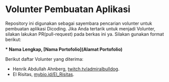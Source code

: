 # Volunter Pembuatan Aplikasi

Repository ini digunakan sebagai sayembara pencarian volunter untuk pembuatan aplikasi Dicoding. Jika Anda tertarik untuk menjadi Volunter, silakan lakukan PR(pull-request) pada berkas ini ya. Silakan gunakan format berikut:


**\* Nama Lengkap, [Nama Portofolio](Alamat Portofolio)**


Berikut daftar Volunter yang diterima:

* Henrik Abdullah Ahnberg, [twitch.tv/admiralbulldog](https://www.twitch.tv/admiralbulldog).
* El Risitas, [mybio.id/El_Risitas](https://id.wikipedia.org/wiki/El_Risitas).
